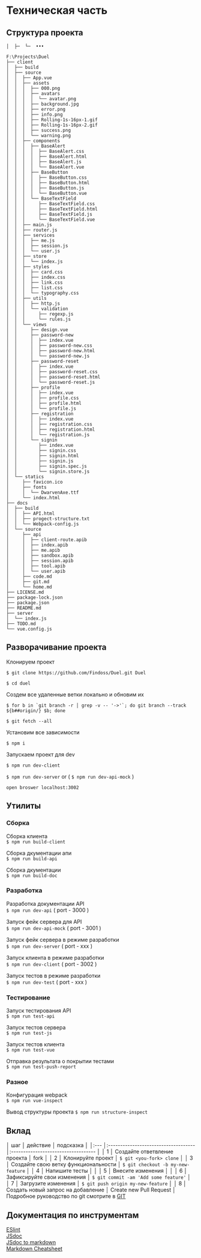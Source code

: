 # Техническая часть

## Структура проекта
`│  ├─  └─  •••`

```
F:\Projects\Duel
├── client
│  ├── build
│  ├── source
│  │  ├── App.vue
│  │  ├── assets
│  │  │  ├── 000.png
│  │  │  ├── avatars
│  │  │  │  └── avatar.png
│  │  │  ├── background.jpg
│  │  │  ├── error.png
│  │  │  ├── info.png
│  │  │  ├── Rolling-1s-16px-1.gif
│  │  │  ├── Rolling-1s-16px-2.gif
│  │  │  ├── success.png
│  │  │  └── warning.png
│  │  ├── components
│  │  │  ├── BaseAlert
│  │  │  │  ├── BaseAlert.css
│  │  │  │  ├── BaseAlert.html
│  │  │  │  ├── BaseAlert.js
│  │  │  │  └── BaseAlert.vue
│  │  │  ├── BaseButton
│  │  │  │  ├── BaseButton.css
│  │  │  │  ├── BaseButton.html
│  │  │  │  ├── BaseButton.js
│  │  │  │  └── BaseButton.vue
│  │  │  └── BaseTextField
│  │  │     ├── BaseTextField.css
│  │  │     ├── BaseTextField.html
│  │  │     ├── BaseTextField.js
│  │  │     └── BaseTextField.vue
│  │  ├── main.js
│  │  ├── router.js
│  │  ├── services
│  │  │  ├── me.js
│  │  │  ├── session.js
│  │  │  └── user.js
│  │  ├── store
│  │  │  └── index.js
│  │  ├── styles
│  │  │  ├── card.css
│  │  │  ├── index.css
│  │  │  ├── link.css
│  │  │  ├── list.css
│  │  │  └── typography.css
│  │  ├── utils
│  │  │  ├── http.js
│  │  │  └── validation
│  │  │     ├── regexp.js
│  │  │     └── rules.js
│  │  └── views
│  │     ├── design.vue
│  │     ├── password-new
│  │     │  ├── index.vue
│  │     │  ├── password-new.css
│  │     │  ├── password-new.html
│  │     │  └── password-new.js
│  │     ├── password-reset
│  │     │  ├── index.vue
│  │     │  ├── password-reset.css
│  │     │  ├── password-reset.html
│  │     │  └── password-reset.js
│  │     ├── profile
│  │     │  ├── index.vue
│  │     │  ├── profile.css
│  │     │  ├── profile.html
│  │     │  └── profile.js
│  │     ├── registration
│  │     │  ├── index.vue
│  │     │  ├── registration.css
│  │     │  ├── registration.html
│  │     │  └── registration.js
│  │     └── signin
│  │        ├── index.vue
│  │        ├── signin.css
│  │        ├── signin.html
│  │        ├── signin.js
│  │        ├── signin.spec.js
│  │        └── signin.store.js
│  └── statics
│     ├── favicon.ico
│     ├── fonts
│     │  └── DwarvenAxe.ttf
│     └── index.html
├── docs
│  ├── build
│  │  ├── API.html
│  │  ├── progect-structure.txt
│  │  └── Webpack-config.js
│  └── source
│     ├── api
│     │  ├── client-route.apib
│     │  ├── index.apib
│     │  ├── me.apib
│     │  ├── sandbox.apib
│     │  ├── session.apib
│     │  ├── tool.apib
│     │  └── user.apib
│     ├── code.md
│     ├── git.md
│     └── home.md
├── LICENSE.md
├── package-lock.json
├── package.json
├── README.md
├── server
│  └── index.js
├── TODO.md
└── vue.config.js
```

## Разворачивание проекта
Клонируем проект  

`$ git clone https://github.com/Findoss/Duel.git Duel`  

`$ cd duel`


Создем все удаленные ветки локально и обновим их  
```
$ for b in `git branch -r │ grep -v -- '->'`; do git branch --track ${b##origin/} $b; done
```

`$ git fetch --all`


Установим все зависимости  

`$ npm i`  

Запускаем проект для dev  

`$ npm run dev-client`

`$ npm run dev-server` or ( `$ npm run dev-api-mock` )

`open broswer localhost:3002`

## Утилиты

### Сборка

Сборка клиента  
`$ npm run build-client`  

Сборка дкументации апи  
`$ npm run build-api`  

Сборка дкументации  
`$ npm run build-doc`  

### Разработка

Разработка документации API  
`$ npm run dev-api` ( port - 3000 )  

Запуск фейк сервера для API  
`$ npm run dev-api-mock` ( port - 3001 )  

Запуск фейк сервера в режиме разработки  
`$ npm run dev-server` ( port - xxx )  

Запуск клиента в режиме разработки  
`$ npm run dev-client` ( port - 3002 )  

Запуск тестов в режиме  разработки  
`$ npm run dev-test` ( port - xxx )  

### Тестирование

Запуск тестирования API  
`$ npm run test-api`

Запуск тестов сервера  
`$ npm run test-js`

Запуск тестов клиента  
`$ npm run test-vue`

Отправка результата о покрытии тестами  
`$ npm run test-push-report`

### Разное

Конфигурация webpack  
`$ npm run vue-inspect`

Вывод структуры проекта
`$ npm run structure-inspect`

## Вклад
│ шаг │ действие                             │ подсказка                           │
│:--- │:------------------------------------ │:----------------------------------- │
│ 1   │ Создайте ответвление проекта         │ fork                                │
│ 2   │ Клонируйте проект                    │ `$ git <you-fork> clone`            │
│ 3   │ Создайте свою ветку функциональности │ `$ git checkout -b my-new-feature`  │
│ 4   │ Напишите тесты                       │                                     │
│ 5   │ Внесите изменения                    │                                     │
│ 6   │ Зафиксируйте свои изменения          │ `$ git commit -am 'Add some feature'` │
│ 7   │ Загрузите изменения                  │ `$ git push origin my-new-feature`    │
│ 8   │ Создать новый запрос на добавление   │ Create new Pull Request             │
Подробное руководство по git смотрите в [GIT](https://github.com/Findoss/Duel/wiki/git)  

## Документация по инструментам  
[ESlint](https://eslint.org)  
[JSdoc](http://usejsdoc.org/index.html)  
[JSdoc to markdown](https://github.com/jsdoc2md/jsdoc-to-markdown)  
[Markdown Cheatsheet](https://github.com/adam-p/markdown-here/wiki/Markdown-Cheatsheet)  